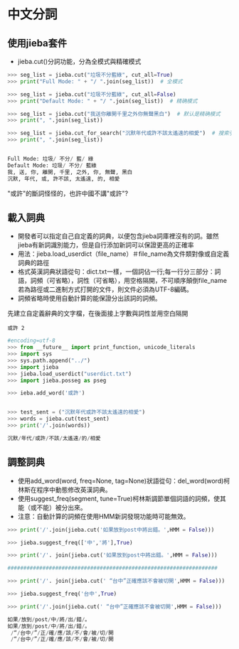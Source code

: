 中文分詞
==
## 使用jieba套件

- jieba.cut()分詞功能，分為全模式與精確模式

```python
>>> seg_list = jieba.cut("垃圾不分藍綠", cut_all=True)
>>> print("Full Mode: " + "/ ".join(seg_list))  # 全模式

>>> seg_list = jieba.cut("垃圾不分藍綠", cut_all=False)
>>> print("Default Mode: " + "/ ".join(seg_list))  # 精确模式

>>> seg_list = jieba.cut("我送你離開千里之外你無聲黑白")  # 默认是精确模式
>>> print(", ".join(seg_list))

>>> seg_list = jieba.cut_for_search("沉默年代或許不該太遙遠的相愛")  # 搜索引擎模式
>>> print(", ".join(seg_list))


Full Mode: 垃圾/ 不分/ 藍/ 綠
Default Mode: 垃圾/ 不分/ 藍綠
我, 送, 你, 離開, 千里, 之外, 你, 無聲, 黑白
沉默, 年代, 或, 許不該, 太遙遠, 的, 相愛
```
"或許"的斷詞怪怪的，也許中國不講"或許"?


## 載入詞典
- 開發者可以指定自己自定義的詞典，以便包含jieba詞庫裡沒有的詞。雖然jieba有新詞識別能力，但是自行添加新詞可以保證更高的正確率
- 用法：jieba.load_userdict（file_name）＃file_name為文件類對像或自定義詞典的路徑
- 格式英漢詞典狀語從句：dict.txt一樣，一個詞佔一行;每一行分三部分：詞語，詞頻（可省略），詞性（可省略），用空格隔開，不可順序顛倒file_name若為路徑或二進制方式打開的文件，則文件必須為UTF-8編碼。
- 詞頻省略時使用自動計算的能保證分出該詞的詞頻。

先建立自定義辭典的文字檔，在後面接上字數與詞性並用空白隔開
```
或許 2
```

```python
#encoding=utf-8
>>> from __future__ import print_function, unicode_literals
>>> import sys
>>> sys.path.append("../")
>>> import jieba
>>> jieba.load_userdict("userdict.txt")
>>> import jieba.posseg as pseg

>>> ieba.add_word('或許')


>>> test_sent = ("沉默年代或許不該太遙遠的相愛")
>>> words = jieba.cut(test_sent)
>>> print('/'.join(words))

沉默/年代/或許/不該/太遙遠/的/相愛
```

## 調整詞典
- 使用add_word(word, freq=None, tag=None)狀語從句：del_word(word)柯林斯在程序中動態修改英漢詞典。
- 使用suggest_freq(segment, tune=True)柯林斯調節單個詞語的詞頻，使其能（或不能）被分出來。
- 注意：自動計算的詞頻在使用HMM新詞發現功能時可能無效。
```python
>>> print('/'.join(jieba.cut('如果放到post中將出錯。',HMM = False)))

>>> jieba.suggest_freq(['中','將'],True)

>>> print('/'. join(jieba.cut('如果放到post中將出錯。',HMM = False)))

##################################################################

>>> print('/'. join(jieba.cut(' “台中”正確應該不會被切開',HMM = False)))

>>> jieba.suggest_freq('台中',True)

>>> print('/'.join(jieba.cut(' “台中”正確應該不會被切開',HMM = False)))

如果/放到/post/中/將/出/錯/。
如果/放到/post/中/將/出/錯/。
 /“/台中/”/正/確/應/該/不/會/被/切/開
 /“/台中/”/正/確/應/該/不/會/被/切/開
```
